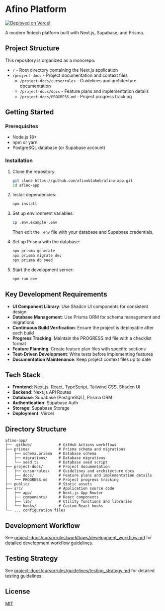 # Afino Platform

[![Deployed on Vercel](https://img.shields.io/badge/Deployed%20on-Vercel-black?style=for-the-badge&logo=vercel)](https://afino-app.vercel.app)

A modern fintech platform built with Next.js, Supabase, and Prisma.

## Project Structure

This repository is organized as a monorepo:

- `/` - Root directory containing the Next.js application
- `/project-docs` - Project documentation and context files
  - `/project-docs/cursorrules` - Guidelines and architecture documentation
  - `/project-docs/docs` - Feature plans and implementation details
  - `/project-docs/PROGRESS.md` - Project progress tracking

## Getting Started

### Prerequisites

- Node.js 18+
- npm or yarn
- PostgreSQL database (or Supabase account)

### Installation

1. Clone the repository:
   ```bash
   git clone https://github.com/afinoblakeb/afino-app.git
   cd afino-app
   ```

2. Install dependencies:
   ```bash
   npm install
   ```

3. Set up environment variables:
   ```bash
   cp .env.example .env
   ```
   Then edit the `.env` file with your database and Supabase credentials.

4. Set up Prisma with the database:
   ```bash
   npx prisma generate
   npx prisma migrate dev
   npx prisma db seed
   ```

5. Start the development server:
   ```bash
   npm run dev
   ```

## Key Development Requirements

- **UI Component Library**: Use Shadcn UI components for consistent design
- **Database Management**: Use Prisma ORM for schema management and migrations
- **Continuous Build Verification**: Ensure the project is deployable after each build
- **Progress Tracking**: Maintain the PROGRESS.md file with a checklist format
- **Feature Planning**: Create feature plan files with specific sections
- **Test-Driven Development**: Write tests before implementing features
- **Documentation Maintenance**: Keep project context files up to date

## Tech Stack

- **Frontend**: Next.js, React, TypeScript, Tailwind CSS, Shadcn UI
- **Backend**: Next.js API Routes
- **Database**: Supabase (PostgreSQL), Prisma ORM
- **Authentication**: Supabase Auth
- **Storage**: Supabase Storage
- **Deployment**: Vercel

## Directory Structure

```
afino-app/
├── .github/            # GitHub Actions workflows
├── prisma/             # Prisma schema and migrations
│   ├── schema.prisma   # Database schema
│   ├── migrations/     # Database migrations
│   └── seed.ts         # Database seed script
├── project-docs/       # Project documentation
│   ├── cursorrules/    # Guidelines and architecture docs
│   ├── docs/           # Feature plans and implementation details
│   └── PROGRESS.md     # Project progress tracking
├── public/             # Static assets
├── src/                # Application source code
│   ├── app/            # Next.js App Router
│   ├── components/     # React components
│   ├── lib/            # Utility functions and libraries
│   └── hooks/          # Custom React hooks
└── ... configuration files
```

## Development Workflow

See [project-docs/cursorrules/workflows/development_workflow.md](project-docs/cursorrules/workflows/development_workflow.md) for detailed development workflow guidelines.

## Testing Strategy

See [project-docs/cursorrules/guidelines/testing_strategy.md](project-docs/cursorrules/guidelines/testing_strategy.md) for detailed testing guidelines.

## License

[MIT](LICENSE) 